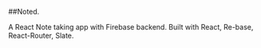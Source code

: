 ##Noted.

A React Note taking app with Firebase backend. Built with React, Re-base, React-Router, Slate.